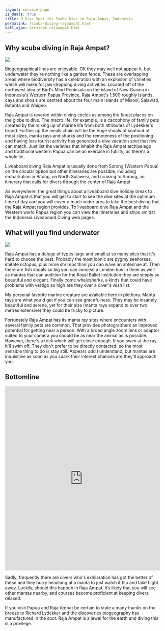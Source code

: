```yaml
---
layout: service-page
is_deals: true
title: 9 Dive Spot for Scuba Dive in Raja Ampat, Indonesia
permalink: /scuba-diving-rajaampat.html
call_ajax: services-rajaampat.html
---
```


## Why scuba diving in Raja Ampat?

<img class="img-responsive" src="https://www.sunrise-divers.com/wp-content/uploads/2017/05/manta-raja-ampat.jpg" />

Biogeographical lines are enjoyable. OK they may well not appear it, but underwater they're nothing like a garden fence. These are overlapping areas where biodiversity has a celebration with an explosion of varieties which will make for jaw-dropping diving activities. Located off of the northwest idea of Bird's Mind Peninsula on the island of New Guinea in Indonesia's Western Papua Province, Raja Ampat's 1,500 roughly islands, cays and shoals are centred about the four main islands of Misool, Salawati, Batanta and Waigeo.

Raja Ampat is revered within diving circles as among the finest places on the globe to dive. The macro life, for example, is a cacophony of family pets created by the mixing up of marine life from both attributes of Lydekker's brand. Further up the meals chain will be the huge shoals of seafood of most sizes, manta rays and sharks and the remoteness of the positioning and having less tourist activity has generated a dive vacation spot that few can match. Just list the varieties that inhabit the Raja Ampat archipelago and traditional western Papua can be an exercise in futility, as there's a whole lot.

Liveaboard diving Raja Ampat is usually done from Sorong (Western Papua) on the circular option but other itineraries are possible, including embarkation in Bitung, on North Sulawesi, and cruising to Sarong, an itinerary that calls for divers through the center of Raja Ampat.

As everywhere, the great things about a liveaboard dive holiday break to Raja Ampat is that you will get to start to see the dive sites at the optimum time of day and you will cover a much wider area to take the best diving that the Raja Ampat region provides. To liveaboard dive Raja Ampat and the Western world Papua region you can view the itineraries and ships amidst the Indonesia Liveaboard Diving web pages.

## What will you find underwater

<img class="img-responsive" src="https://www.papuaexplorers.com/wp-content/uploads/2016/06/raja_ampat_diving_main.jpg" />

Raja Ampat has a deluge of types large and small at so many sites that it's hard to choose the best. Probably the most iconic are pygmy seahorses, imitate octopus, plus more shrimps than you can wave an antennae at. Then there are fish shoals so big you can conceal a London bus in them as well as mantas that can audition for the Royal Ballet Institution they are simply so beautiful and elegant. Finally come whalesharks, a kinds that could have problems with vertigo so high are they over a diver's wish list.

My personal favorite marine creature are available here in plethora. Manta rays are what you'd get if you can see gracefulness. They may be insanely beautiful and serene, yet for their size (manta rays expand to over two metres extensive) they could be tricky to picture.

Fortunately Raja Ampat has its manta ray sites where encounters with several family pets are common. That provides photographers an improved potential for getting near a person. With a broad angle zoom lens or adaptor suited to your camera you should be as near the animal as is possible. However, there's a trick which will get close enough. If you swim at the ray, it'll swim off. They don't prefer to be directly contacted, so the most sensible thing to do is stay still. Appears odd I understand, but mantas are inquisitive as soon as you spark their interest chances are they'll approach you.

## Bottomline

<iframe width="100%" height="600" src="https://www.youtube.com/embed/83e4JmXKbEc?rel=0&amp;showinfo=0" frameborder="0" allow="autoplay; encrypted-media" allowfullscreen></iframe>

Sadly, frequently there are divers who's exhilaration has got the better of these and they hurry headlong at a manta to just watch it flip and take flight away. Luckily, should this happen in Raja Ampat, it’s likely that you will see other mantas nearby, and courses become proficient at keeping divers relaxed.

If you visit Papua and Raja Ampat be certain to state a many thanks on the breeze to Richard Lydekker and the discoveries biogeography has manufactured in the spot. Raja Ampat is a jewel for the earth and diving this is a privilege.
